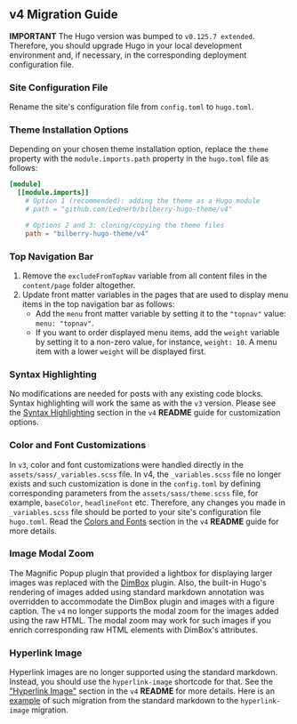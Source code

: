 ## v4 Migration Guide

**IMPORTANT** The Hugo version was bumped to `v0.125.7 extended`. Therefore, you should upgrade Hugo in your local
development environment and, if necessary, in the corresponding deployment configuration file.

### Site Configuration File
Rename the site's configuration file from `config.toml` to `hugo.toml`.

### Theme Installation Options

Depending on your chosen theme installation option, replace the `theme` property with
the `module.imports.path` property in the `hugo.toml` file as follows:

```toml
[module]
  [[module.imports]]
    # Option 1 (recommended): adding the theme as a Hugo module
    # path = "github.com/Lednerb/bilberry-hugo-theme/v4"

    # Options 2 and 3: cloning/copying the theme files
    path = "bilberry-hugo-theme/v4"
```

### Top Navigation Bar

1. Remove the `excludeFromTopNav` variable from all content files in the `content/page` folder altogether.
2. Update front matter variables in the pages that are used to display menu items in the top navigation bar as follows:
    * Add the `menu` front matter variable by setting it to the `"topnav"` value: `menu: "topnav"`.
    * If you want to order displayed menu items, add the `weight` variable by setting it to a non-zero value, for
      instance, `weight: 10`. A menu item with a lower `weight` will be displayed first. 

### Syntax Highlighting

No modifications are needed for posts with any existing code blocks. Syntax highlighting will work the same as with
the `v3` version. Please see the [Syntax Highlighting](README.md#syntax-highlighting) section in the `v4` **README** 
guide for customization options.

### Color and Font Customizations

In `v3`, color and font customizations were handled directly in the `assets/sass/_variables.scss` file. In v4,
the `_variables.scss` file no longer exists and such customization is done in the `config.toml` by defining
corresponding parameters from the `assets/sass/theme.scss` file, for example, `baseColor`, `headlineFont` etc.
Therefore, any changes you made in `_variables.scss` file should be ported to your site's configuration file `hugo.toml`. Read
the [Colors and Fonts](README.md#colors-and-fonts) section in the `v4` **README** guide for more details.

### Image Modal Zoom

The Magnific Popup plugin that provided a lightbox for displaying larger images was replaced with
the [DimBox](https://dimboxjs.com/) plugin. Also, the built-in Hugo's rendering of images added using standard markdown
annotation was overridden to accommodate the DimBox plugin and images with a figure caption. The `v4` no longer
supports the modal zoom for the images added using the raw HTML. The modal zoom may work for such images if you enrich
corresponding raw HTML elements with DimBox's attributes.   

### Hyperlink Image
Hyperlink images are no longer supported using the standard markdown. Instead, you should use the `hyperlink-image` shortcode for 
that. See the ["Hyperlink Image"](https://github.com/Lednerb/bilberry-hugo-theme#hyperlink-image) section in the `v4` 
**README** for more details. Here is an [example](https://github.com/igor-baiborodine/bilberry-hugo-theme-sandbox/commit/b6881726c2d5580f1ca4c32a646ac3bb252e62f0) of such migration from the standard markdown to the 
`hyperlink-image` migration.
 

